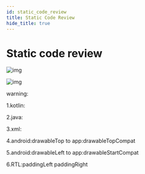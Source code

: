 ```yaml
---
id: static_code_review
title: Static Code Review
hide_title: true
---
```

# Static code review

![img](https://confluence.toolsfdg.net/download/thumbnails/51976180/%E6%88%AA%E5%B1%8F2020-10-30%20%E4%B8%8B%E5%8D%882.57.33.png?version=1&modificationDate=1604041121000&api=v2)

![img](https://confluence.toolsfdg.net/download/attachments/51976180/%E6%88%AA%E5%B1%8F2020-10-30%20%E4%B8%8B%E5%8D%882.58.31.png?version=1&modificationDate=1604041124000&api=v2)


warning:

1.kotlin:

2.java:

3.xml:

4.android:drawableTop to app:drawableTopCompat

5.android:drawableLeft to app:drawableStartCompat

6.RTL:paddingLeft paddingRight


